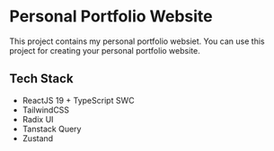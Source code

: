 # Personal Portfolio Website

This project contains my personal portfolio websiet. You can use this project for creating your personal portfolio website.

## Tech Stack

- ReactJS 19 + TypeScript SWC
- TailwindCSS
- Radix UI
- Tanstack Query
- Zustand